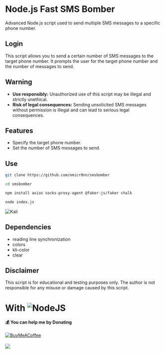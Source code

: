 # Node.js Fast SMS Bomber

Advanced Node.js script used to send multiple SMS messages to a specific phone number.

## Login

This script allows you to send a certain number of SMS messages to the target phone number. It prompts the user for the target phone number and the number of messages to send.

## Warning

- **Use responsibly:** Unauthorized use of this script may be illegal and strictly unethical.
- **Risk of legal consequences:** Sending unsolicited SMS messages without permission is illegal and can lead to serious legal consequences.

## Features

- Specify the target phone number.
- Set the number of SMS messages to send.

## Use

```bash
git clone https://github.com/omicr0nn/smsbomber
```
```bash
cd smsbomber
```
```bash
npm install axios socks-proxy-agent @faker-js/faker chalk
```
```bash
node index.js
```

![Kali]()

## Dependencies

- reading line synchronization
- colors
- kli-color
- clear

## Disclaimer

This script is for educational and testing purposes only. The author is not responsible for any misuse or damage caused by this script.

# With ![NodeJS](https://img.shields.io/badge/node.js-6DA55F?style=for-the-badge&logo=node.js&logoColor=white)

#### 💰 You can help me by Donating
[![BuyMeACoffee](https://img.shields.io/badge/Buy%20Me%20a%20Coffee-ffdd00?style=for-the-badge&logo=buy-me-a-coffee&logoColor=black)](https://www.buymeacoffee.com/omicr0n) 
####
[![](https://visitcount.itsvg.in/api?id=omicr0nn&icon=3&color=0)](https://visitcount.itsvg.in)   
